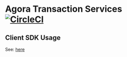 # Agora Transaction Services [![CircleCI](https://circleci.com/gh/kinecosystem/agora.svg?style=svg&circle-token=cef79e0ea851bd883f200f0c2e529ce50c79e237)](https://circleci.com/gh/kinecosystem/agora)

## Client SDK Usage

See: [here](./docs/sdk.md)
